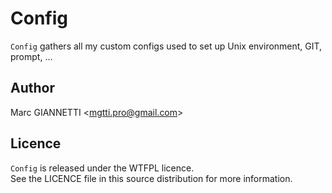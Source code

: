 # Config

`Config` gathers all my custom configs used to set up Unix environment, GIT, prompt, ...

## Author

Marc GIANNETTI \<mgtti.pro@gmail.com\>

## Licence

`Config` is released under the WTFPL licence.  
See the LICENCE file in this source distribution for more information.
